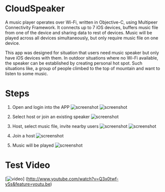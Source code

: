# CloudSpeaker

A music player operates over Wi-Fi, written in Objective-C, using Multipeer Connectivity Framework. It connects up to 7 iOS devices, buffers music file from one of the device and sharing data to rest of devices. Music will be played across all devices simultaneously, but only require music file on one device. 

This app was designed for situation that users need music speaker but only have iOS devices with them. In outdoor situations where no Wi-Fi available, the speaker can be established by creating personal hot spot. Such situations like, a group of people climbed to the top of mountain and want to listen to some music. 

# Steps
1. Open and login into the APP
![screenshot](http://shihengz.com/wp-content/uploads/2015/08/IMG_2737-e1440876773418.png)
![screenshot](ttp://shihengz.com/wp-content/uploads/2015/07/IMG_2739.png)

2. Select host or join an existing speaker
![screenshot](http://shihengz.com/wp-content/uploads/2015/07/IMG_2740.png)

3. Host, select music file, invite nearby users
![screenshot](http://shihengz.com/wp-content/uploads/2015/08/IMG_2743.png)
![screenshot](http://shihengz.com/wp-content/uploads/2015/07/IMG_2744.png)

4. Join a host
![screenshot](http://shihengz.com/wp-content/uploads/2015/08/IMG_2746.png)

5. Music will be played
![screenshot](http://shihengz.com/wp-content/uploads/2015/07/IMG_2748.png)

# Test Video
[![video](http://img.youtube.com/vi/Q3x0twf-ySs&feature=youtu.be/0.jpg)]
(http://www.youtube.com/watch?v=Q3x0twf-ySs&feature=youtu.be)
